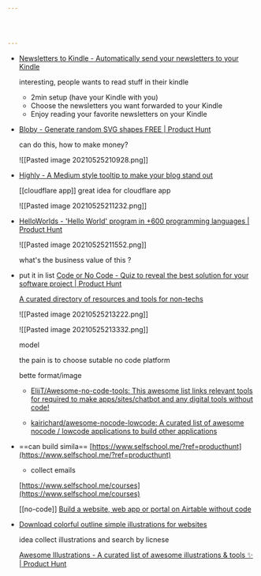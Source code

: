 ```yaml
---




---
```





* [Newsletters to Kindle - Automatically send your newsletters to your Kindle](https://www.producthunt.com/posts/newsletters-to-kindle)

	interesting, people wants to read stuff in their kindle
	
	- 2min setup (have your Kindle with you)
	- Choose the newsletters you want forwarded to your Kindle
	- Enjoy reading your favorite newsletters on your Kindle


* [Bloby - Generate random SVG shapes FREE | Product Hunt](https://www.producthunt.com/posts/bloby)

	can do this, how to make money?
	
	![[Pasted image 20210525210928.png]]
	
* [Highly - A Medium style tooltip to make your blog stand out](https://www.producthunt.com/posts/highly-2)

	[[cloudflare app]] great idea for cloudflare app
	
	![[Pasted image 20210525211232.png]]
	
	
* [HelloWorlds - 'Hello World' program in +600 programming languages | Product Hunt](https://www.producthunt.com/posts/helloworlds)
	
	![[Pasted image 20210525211552.png]]
	
	
	what's the business value of this ?
	
	
*  put it in list [Code or No Code - Quiz to reveal the best solution for your software project | Product Hunt](https://www.producthunt.com/posts/code-or-no-code)

	[A curated directory of resources and tools for non-techs](https://www.nocode.tech/)
	
	![[Pasted image 20210525213222.png]]
	
	![[Pasted image 20210525213332.png]]
	

	
	model
	
	
	the pain is to choose sutable no code platform
	
	bette format/image
	
	* [ElijT/Awesome-no-code-tools: This awesome list links relevant tools for required to make apps/sites/chatbot and any digital tools without code!](https://github.com/ElijT/Awesome-no-code-tools)
	
	* [kairichard/awesome-nocode-lowcode: A curated list of awesome nocode / lowcode applications to build other applications](https://github.com/kairichard/awesome-nocode-lowcode)

* ==can build simila== [https://www.selfschool.me/?ref=producthunt](https://www.selfschool.me/?ref=producthunt)

	* collect emails
	
	[https://www.selfschool.me/courses](https://www.selfschool.me/courses)
	
	[[no-code]] [Build a website, web app or portal on Airtable without code](https://www.softr.io/?utm_source=madewithbadge)
	
* [Download colorful outline simple illustrations for websites](https://www.getillustrations.com/illustration-pack/download-simple-colorful-outline-illustrations?ref=producthunt)

	idea collect illustrations and search by licnese
	
	
	[Awesome Illustrations - A curated list of awesome illustrations & tools ✨ | Product Hunt](https://www.producthunt.com/posts/awesome-illustrations-2?utm_source=badge-featured&utm_medium=badge&utm_souce=badge-awesome-illustrations-2)
	
	